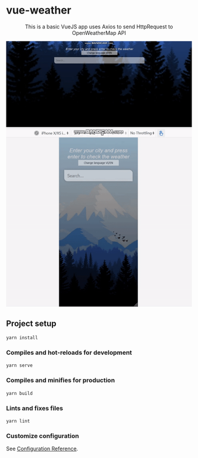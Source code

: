 # vue-weather
<p align="center">
  This is a basic VueJS app uses Axios to send HttpRequest to OpenWeatherMap API
</p>
<p align="center">
  <img src="https://github.com/mngduyphuong/Vue-weather-app/blob/master/src/assets/images/1.gif">
    <br>
  <img src="https://github.com/mngduyphuong/Vue-weather-app/blob/master/src/assets/images/2.gif">
</p>

## Project setup
```
yarn install
```

### Compiles and hot-reloads for development
```
yarn serve
```

### Compiles and minifies for production
```
yarn build
```

### Lints and fixes files
```
yarn lint
```

### Customize configuration
See [Configuration Reference](https://cli.vuejs.org/config/).
